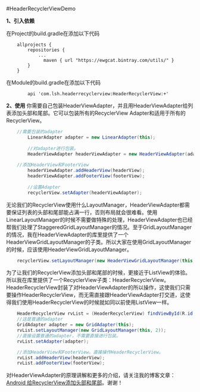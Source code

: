 #HeaderRecyclerViewDemo

**1、引入依赖** 

在Project的build.gradle在添加以下代码

```
	allprojects {
		repositories {
			...
			  maven { url "https://ewgcat.bintray.com/utils/" }
		}
	}
```
在Module的build.gradle在添加以下代码

```
	    api 'com.lsh.headerrecyclerview:HeaderRecyclerView:+'

```

**2、使用** 
你需要自己包装HeaderViewAdapter，并且用HeaderViewAdapter给列表添加头部和尾部。它可以包装所有的RecyclerView Adapter和适用于所有的RecyclerView。
```java
	//需要包装的adapter
        LinearAdapter adapter = new LinearAdapter(this);
	
        //对adapter进行包装。
        HeaderViewAdapter headerViewAdapter = new HeaderViewAdapter(adapter);
	
	//添加HeaderView和FooterView
        headerViewAdapter.addHeaderView(headerView);
        headerViewAdapter.addFooterView(footerView);
	
        //设置Adapter
        recyclerView.setAdapter(headerViewAdapter);
```
无论我们的RecyclerView使用什么LayoutManager，HeaderViewAdapter都需要保证列表的头部和尾部能占满一行，否则布局就会很难看。使用LinearLayoutManager的时候不需要做特殊的处理，HeaderViewAdapter也已经帮我们处理了StaggeredGridLayoutManager的情况。至于GridLayoutManager的情况，我在HeaderViewAdapter的库里提供了一个HeaderViewGridLayoutManager的子类。所以大家在使用GridLayoutManager的时候，应该使用HeaderViewGridLayoutManager。
```java
	recyclerView.setLayoutManager(new HeaderViewGridLayoutManager(this, 2, headerViewAdapter));
```
为了让我们的RecyclerView添加头部和尾部的时候，更接近于ListView的体验。所以我在库里提供了一个RecyclerView子类：HeaderRecyclerView。HeaderRecyclerView封装了对HeaderViewAdapter的所以操作，这使我们只需要操作HeaderRecyclerView，而无需直接跟HeaderViewAdapter打交道，这使得我们使用HeaderRecyclerView的时候就如同以前使用ListView一样。
```java
    HeaderRecyclerView rvList = (HeaderRecyclerView) findViewById(R.id.rv_list);
    //这是普通的adapter
    GridAdapter adapter = new GridAdapter(this);
    rvList.setLayoutManager(new GridLayoutManager(this, 2));
    //直接设置普通的adapter，不需要直接进行包装。
    rvList.setAdapter(adapter);

    //添加HeaderView和FooterView。直接操作HeaderRecyclerView。
    rvList.addHeaderView(headerView);
    rvList.addFooterView(footerView);
```
对HeaderViewAdapter的原理讲解和更多的介绍，请关注我的博客文章：[Android 给RecyclerView添加头部和尾部](http://www.jianshu.com/p/45059108f3a7)。谢谢！

